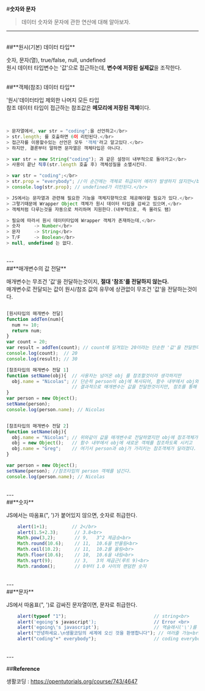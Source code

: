 #**숫자와 문자**
<br>
>데이터 숫자와 문자에 관한 연산에 대해 알아보자.

---
<br>
##**원시(기본) 데이터 타입**

숫자, 문자(열), true/false, null, undefined<br>
원시 데이터 타입변수는 '값'으로 접근하는데, <b>변수에 저장된 실제값</b>을 조작한다.

<br>
##**객체(참조) 데이터 타입**

'원시'데이터타입 제외한 나머지 모든 타입<br>
참조 데이터 타입이 접근하는 참조값은 <b>메모리에 저장된 객체</b>이다.

<br>

```javascript
> 문자열에서, var str = "coding";을 선언하고</br>
> str.length; 를 호출하면 6이 리턴된다.</br>
> 접근자를 이용할수있는 선언은 모두 '객체'라고 알고있다.</br>
> 하지만, 결론부터 말하면 문자열은 객체타입은 아니다.

> var str = new String("coding"); 과 같은 설정이 내부적으로 돌아가고</br>
> 사용이 끝난 직후(str.length 호출 후) 객체성질을 소멸시킨다.

> var str = "coding";</br>
> str.prop = "everybody"; //이 순간에는 객체로 취급되어 에러가 발생하지 않지만</br>
> console.log(str.prop); // undefined가 리턴된다.</br>

> JS에서는 문자열과 관련해 필요한 기능을 객체지향적으로 제공해야할 필요가 있다.</br>
> 그렇기때문에 Wrapper Object 객체가 원시 데이터 타입을 감싸고 있으며,</br>
> 객체처럼 다루는것을 자동으로 처리하며 지원한다.(내부적으로, 즉 몰라도 됌)

> 필요에 따라서 원시 데이터타입에 Wrapper 객체가 존재하는데,</br>
> 숫자     -> Number</br>
> 문자     -> String</br>
> T/F     -> Boolean</br>
> null, undefined 는 없다.
```
<br>
---
<br>
##**매개변수의 값 전달**

매개변수는 무조건 '값'을 전달하는것이지, <b>절대 '참조'를 전달하지 않는다.</b><br>
매개변수로 전달되는 값이 원시/참조 값의 유무에 상관없이 무조건 '값'을 전달하는것이다.

```javascript

[원시타입의 매개변수 전달]
function addTen(num){
  num += 10;
  return num;
}
var count = 20;
var result = addTen(count); // count에 담겨있는 20이라는 단순한 '값'을 전달한다.
console.log(count);  // 20
console.log(result); // 30

[참조타입의 매개변수 전달 1]
function setName(obj){  // 사용자는 넘어온 obj 를 참조할것이라 생각하지만
  obj.name = "Nicolas"; // 단순히 person이 obj에 복사되어, 함수 내부에서 obj와 person이 같은 객체를 가리킨다.
                        // 결과적으로 매개변수는 값을 전달한것이지만, 참조를 통해 객체에 접근할수있다.
}
var person = new Object();
setName(person);
console.log(person.name); // Nicolas


[참조타입의 매개변수 전달 2]
function setName(obj){  
  obj.name = "Nicolas"; // 위와같이 값을 매개변수로 전달하였지만 obj에 참조객체가 복사되었다.
  obj = new Object();   // 함수 내부에서 obj에 새로운 객체를 참조하도록 시키고
  obj.name = "Greg";    // 여기서 person과 obj가 가리키는 참조객체가 달라졌다.
}

var person = new Object();
setName(person); //참조타입의 person 객체를 넘긴다.
console.log(person.name); // Nicolas

```
<br>
---
<br>
##**숫자**

JS에서는 따옴표(", ')가 붙어있지 않으면, 숫자로 취급한다.
<br>

```javascript
    alert(1+1);         // 2</br>
    alert(1.5+2.3);      // 3.8<br>
    Math.pow(3,2);       // 9,   3^2 제곱승<br>
    Math.round(10.6);    // 11,  10.6을 반올림<br>
    Math.ceil(10.2);     // 11,  10.2를 올림<br>
    Math.floor(10.6);    // 10,  10.6을 내림<br>
    Math.sqrt(9);        // 3,   3의 제곱근(루트 9)<br>
    Math.random();       // 0부터 1.0 사이의 랜덤한 숫자
```
<br>
---
<br>
##**문자**

JS에서 따옴표(", ')로 감싸진 문자열이면, 문자로 취급한다.
<br>

```javascript
    alert(typeof "1");                                // string<br>
    alert('egoing's javascript');                     // Error <br>
    alert('egoing\'s javascript');                    // 역슬래시('\')를 붙여줌으로써 사용가능<br>
    alert("안녕하세요.\n생활코딩의 세계에 오신 것을 환영합니다"); // 여러줄 가능<br>
    alert("coding"+" everybody");                     // coding everybody<br>
```

<br>
---
<br>

##**Reference**

생활코딩 : https://opentutorials.org/course/743/4647
